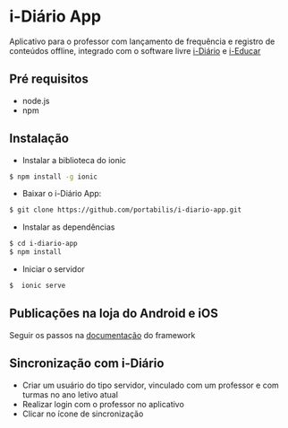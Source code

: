 # i-Diário App

Aplicativo para o professor com lançamento de frequência e registro de conteúdos offline, integrado com o software livre [i-Diário](https://github.com/portabilis/i-diario) e [i-Educar](https://github.com/portabilis/i-educar)

## Pré requisitos

- node.js
- npm


## Instalação

- Instalar a biblioteca do ionic

```bash
$ npm install -g ionic
```

- Baixar o i-Diário App:

```bash
$ git clone https://github.com/portabilis/i-diario-app.git
```

- Instalar as dependências

```bash
$ cd i-diario-app
$ npm install
```

- Iniciar o servidor

```bash
$  ionic serve
```

## Publicações na loja do Android e iOS

Seguir os passos na [documentação](https://ionicframework.com/docs/v1/guide/publishing.html) do framework

## Sincronização com i-Diário

- Criar um usuário do tipo servidor, vinculado com um professor e com turmas no ano letivo atual
- Realizar login com o professor no aplicativo
- Clicar no ícone de sincronização
